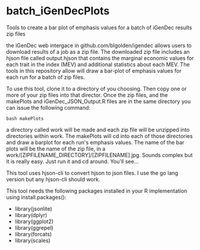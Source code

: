 # batch_iGenDecPlots
Tools to create a bar plot of emphasis values for a batch of iGenDec results zip files

the iGenDec web intergace in github.com/blgolden/igendec allows users to download results of a job as a zip file.  The downloaded zip file includes an hjson file called output.hjson that contains the marginal economic values for each trait in the index (MEV) and additional statistics about each MEV.  The tools in this repository allow will draw a bar-plot of emphasis values for each run for a batch of zip files.

To use this tool, clone it to a directory of you choosing.  Then copy one or more of your zip files into that director.  Once the zip files, and the makePlots and  iGenDec_JSON_Output.R files are in the same directory you can issue the following command:

    bash makePlots

a directory called work will be made and each zip file will be unzipped into directories within work.  The makePlots will cd into each of those directories and draw a barplot for each run's emphasis values.  The name of the bar plots will be the name of the zip file, in a work/[ZIPFILENAME_DIRECTORY]/[ZIPFILENAME].jpg.  Sounds complex but it is really easy.  Just run it and cd around.  You'll see...

This tool uses hjson-cli to convert hjson to json files.  I use the go lang version but any hjson-cli should work.

This tool needs the following packages installed in your R implementation using install.packages():

   * library(jsonlite)
   * library(dplyr)
   * library(ggplot2)
   * library(ggrepel)
   * library(forcats)
   * library(scales)
